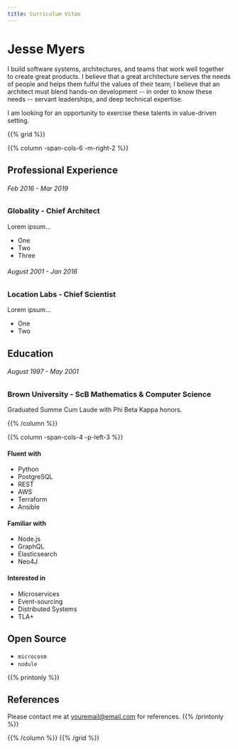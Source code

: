 ```yaml
---
title: Curriculum Vitae
---
```

# Jesse Myers

I build software systems, architectures, and teams that work well together to create great products.
I believe that a great architecture serves the needs of people and helps them fulful the values of
their team; I believe that an architect must blend hands-on development -- in order to know these needs
-- servant leaderships, and deep technical expertise.

I am looking for an opportunity to exercise these talents in value-driven setting.

{{% grid %}}

{{% column -span-cols-6 -m-right-2 %}}
## Professional Experience
###### *Feb 2016 - Mar 2019*
### Globality - Chief Architect

Lorem ipsum...

* One
* Two
* Three


###### *August 2001 - Jan 2016*
### Location Labs - Chief Scientist

Lorem ipsum...

* One
* Two


## Education
###### *August 1997 - May 2001*
### Brown University - ScB Mathematics & Computer Science

Graduated Summe Cum Laude with Phi Beta Kappa honors.

{{% /column %}}

{{% column -span-cols-4 -p-left-3 %}}
#### Fluent with
  * Python
  * PostgreSQL
  * REST
  * AWS
  * Terraform
  * Ansible

#### Familiar with
  * Node.js
  * GraphQL
  * Elasticsearch
  * Neo4J

#### Interested in
  * Microservices
  * Event-sourcing
  * Distributed Systems
  * TLA+


## Open Source
 * `microcosm`
 * `nodule`

{{% printonly %}}
##   References
Please contact me at [youremail@email.com](mailto:youremail@email.com) for references.
{{% /printonly %}}

{{% /column %}}
{{% /grid %}}
